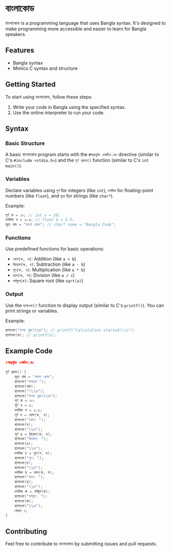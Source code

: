 # বাংলাকোড

বাংলাকোড is a programming language that uses Bangla syntax. It's designed to make programming more accessible and easier to learn for Bangla speakers.

## Features

- Bangla syntax
- Mimics C syntax and structure

## Getting Started

To start using বাংলাকোড, follow these steps:

1.  Write your code in Bangla using the specified syntax.
2.  Use the online interpreter to run your code.

## Syntax

### Basic Structure

A basic বাংলাকোড program starts with the `#অন্তর্ভুক্ত <স্তদিও.হ>` directive (similar to C's `#include <stdio.h>`) and the `পূর্ণ প্রধান()` function (similar to C's `int main()`).

### Variables

Declare variables using `পূর্ণ` for integers (like `int`), `দশমিক` for floating-point numbers (like `float`), and `সুতা` for strings (like `char*`).

Example:
```c
পূর্ণ ক = ১০; // int a = 10;
দশমিক খ = ৩.৫; // float b = 3.5;
সুতা নাম = "বাংলা কোড"; // char* name = "Bangla Code";
```

### Functions

Use predefined functions for basic operations:

-   `যোগ(ক, খ)`: Addition (like `a + b`)
-   `বিয়োগ(ক, খ)`: Subtraction (like `a - b`)
-   `গুণ(ক, খ)`: Multiplication (like `a * b`)
-   `ভাগ(ক, গ)`: Division (like `a / c`)
-   `বর্গমূল(ক)`: Square root (like `sqrt(a)`)

### Output

Use the `ছাপাওফ()` function to display output (similar to C's `printf()`). You can print strings or variables.

Example:
```c
ছাপাওফ("গণনা শুরু!\\n"); // printf("Calculation started!\\n");
ছাপাওফ(ক); // printf(a);
```

## Example Code
```c
#অন্তর্ভুক্ত <স্তদিও.হ>

পূর্ণ প্রধান() {
    সুতা নাম = "বাংলা কোড";
    ছাপাওফ("স্বাগতম ");
    ছাপাওফ(নাম);
    ছাপাওফ("!\\n");
    ছাপাওফ("গণনা শুরু!\\n");
    পূর্ণ ক = ১০;
    পূর্ণ খ = ৫;
    দশমিক গ = ৩.৫;
    পূর্ণ ঘ = যোগ(ক, খ);
    ছাপাওফ("যোগ: ");
    ছাপাওফ(ঘ);
    ছাপাওফ("\\n");
    পূর্ণ ঙ = বিয়োগ(ক, খ);
    ছাপাওফ("বিয়োগ: ");
    ছাপাওফ(ঙ);
    ছাপাওফ("\\n");
    দশমিক চ = গুণ(গ, খ);
    ছাপাওফ("গুণ: ");
    ছাপাওফ(চ);
    ছাপাওফ("\\n");
    দশমিক ছ = ভাগ(ক, গ);
    ছাপাওফ("ভাগ: ");
    ছাপাওফ(ছ);
    ছাপাওফ("\\n");
    দশমিক জ = বর্গমূল(ক);
    ছাপাওফ("বর্গমূল: ");
    ছাপাওফ(জ);
    ছাপাওফ("\\n");
    ফেরত ০;
}
```

## Contributing

Feel free to contribute to বাংলাকোড by submitting issues and pull requests.
